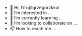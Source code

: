 - 👋 Hi, I’m @grzegorzkkol
- 👀 I’m interested in ...
- 🌱 I’m currently learning ...
- 💞️ I’m looking to collaborate on ...
- 📫 How to reach me ...

<!---
grzegorzkkol/grzegorzkkol is a ✨ special ✨ repository because its `README.md` (this file) appears on your GitHub profile.
You can click the Preview link to take a look at your changes.
--->

